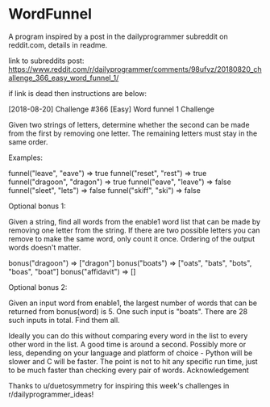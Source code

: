 # WordFunnel
A program inspired by a post in the dailyprogrammer subreddit on reddit.com, details in readme.

link to subreddits post: https://www.reddit.com/r/dailyprogrammer/comments/98ufvz/20180820_challenge_366_easy_word_funnel_1/

if link is dead then instructions are below:

[2018-08-20] Challenge #366 [Easy] Word funnel 1
Challenge

Given two strings of letters, determine whether the second can be made from the first by removing one letter. The remaining letters must stay in the same order.

Examples:

funnel("leave", "eave") => true
funnel("reset", "rest") => true
funnel("dragoon", "dragon") => true
funnel("eave", "leave") => false
funnel("sleet", "lets") => false
funnel("skiff", "ski") => false

Optional bonus 1:

Given a string, find all words from the enable1 word list that can be made by removing one letter from the string. If there are two possible letters you can remove to make the same word, only count it once. Ordering of the output words doesn't matter.

bonus("dragoon") => ["dragon"]
bonus("boats") => ["oats", "bats", "bots", "boas", "boat"]
bonus("affidavit") => []

Optional bonus 2:

Given an input word from enable1, the largest number of words that can be returned from bonus(word) is 5. One such input is "boats". There are 28 such inputs in total. Find them all.

Ideally you can do this without comparing every word in the list to every other word in the list. A good time is around a second. Possibly more or less, depending on your language and platform of choice - Python will be slower and C will be faster. The point is not to hit any specific run time, just to be much faster than checking every pair of words.
Acknowledgement

Thanks to u/duetosymmetry for inspiring this week's challenges in r/dailyprogrammer_ideas!
